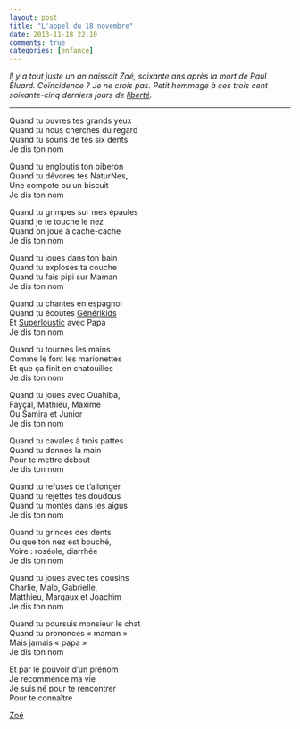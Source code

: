 ```yaml
---
layout: post
title: "L'appel du 18 novembre"
date: 2013-11-18 22:10
comments: true
categories: [enfance]
---
```

_Il y a tout juste un an naissait Zoé, soixante ans après la mort de Paul Éluard. Coïncidence&nbsp;? Je ne crois pas.
Petit hommage à ces trois cent soixante-cinq derniers jours de [liberté](https://github.com/Zenigata/pantoum/wiki/Libert%C3%A9)._
<!--more-->
---

Quand tu ouvres tes grands yeux  
Quand tu nous cherches du regard  
Quand tu souris de tes six dents  
Je dis ton nom

Quand tu engloutis ton biberon  
Quand tu dévores tes NaturNes,  
Une compote ou un biscuit  
Je dis ton nom

Quand tu grimpes sur mes épaules  
Quand je te touche le nez  
Quand on joue à cache-cache  
Je dis ton nom

Quand tu joues dans ton bain  
Quand tu exploses ta couche  
Quand tu fais pipi sur Maman  
Je dis ton nom

Quand tu chantes en espagnol  
Quand tu écoutes [Générikids](http://www.generikids.fr/)  
Et [Superloustic](http://www.superloustic.com/) avec Papa  
Je dis ton nom

Quand tu tournes les mains  
Comme le font les marionettes  
Et que ça finit en chatouilles  
Je dis ton nom

Quand tu joues avec Ouahiba,  
Fayçal, Mathieu, Maxime  
Ou Samira et Junior  
Je dis ton nom

Quand tu cavales à trois pattes  
Quand tu donnes la main  
Pour te mettre debout  
Je dis ton nom

Quand tu refuses de t’allonger  
Quand tu rejettes tes doudous  
Quand tu montes dans les aigus  
Je dis ton nom

Quand tu grinces des dents  
Ou que ton nez est bouché,  
Voire&nbsp;: roséole, diarrhée  
Je dis ton nom

Quand tu joues avec tes cousins  
Charlie, Malo, Gabrielle,  
Matthieu, Margaux et Joachim  
Je dis ton nom

Quand tu poursuis monsieur le chat  
Quand tu prononces «&nbsp;maman&nbsp;»  
Mais jamais «&nbsp;papa&nbsp;»  
Je dis ton nom

Et par le pouvoir d’un prénom  
Je recommence ma vie  
Je suis né pour te rencontrer  
Pour te connaître

[Zoé](https://drive.google.com/file/d/0B-NsvDqymweIM0xZcHB2WkFJVUk/edit?usp=sharing)